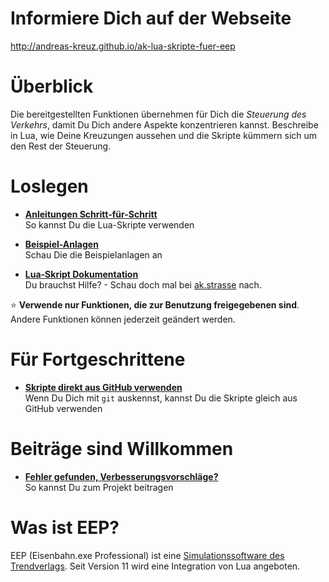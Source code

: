 # Informiere Dich auf der Webseite

http://andreas-kreuz.github.io/ak-lua-skripte-fuer-eep


# Überblick

Die bereitgestellten Funktionen übernehmen für Dich die _Steuerung des Verkehrs_, damit Du Dich andere Aspekte konzentrieren kannst. Beschreibe in Lua, wie Deine Kreuzungen aussehen und die Skripte kümmern sich um den Rest der Steuerung.


# Loslegen

* [**Anleitungen Schritt-für-Schritt**](Anleitungen/README.md) <br>So kannst Du die Lua-Skripte verwenden

* [**Beispiel-Anlagen**](Resourcen/Anlagen/README.md) <br>Schau Die die Beispielanlagen an

* [**Lua-Skript Dokumentation**](LUA/ak/README.md)  <br>Du brauchst Hilfe? - Schau doch mal bei [ak.strasse](LUA/ak/strasse) nach.

:star: **Verwende nur Funktionen, die zur Benutzung freigegebenen sind**. Andere Funktionen können jederzeit geändert werden.

# Für Fortgeschrittene

* [**Skripte direkt aus GitHub verwenden**](Anleitungen/GitHub_verwenden.md) <br>Wenn Du Dich mit `git` auskennst, kannst Du die Skripte gleich aus GitHub verwenden

# Beiträge sind Willkommen
* [**Fehler gefunden, Verbesserungsvorschläge?**](CONTRIBUTING.md) <br>So kannst Du zum Projekt beitragen

# Was ist EEP?

EEP (Eisenbahn.exe Professional) ist eine [Simulationssoftware des Trendverlags](https://trendverlag.com/was-ist-eep-eisenbahn-exe.html). Seit Version 11 wird eine Integration von Lua angeboten.
